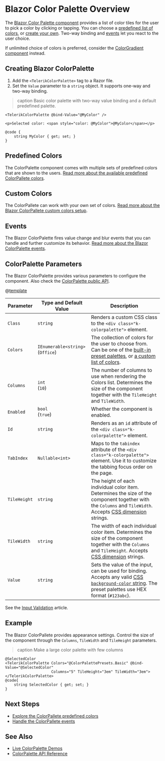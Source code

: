 
# Blazor Color Palette Overview

The <a href = "https://www.telerik.com/blazor-ui/colorpalette" target="_blank">Blazor Color Palette component</a> provides a list of color tiles for the user to pick a color by clicking or tapping. You can choose a [predefined list of colors](slug:colorpalette-presets), or [create your own](slug:colorpalette-custom-colors). Two-way binding and [events](slug:colorpalette-events) let you react to the user choice.

If unlimited choice of colors is preferred, consider the [ColorGradient component](slug:colorgradient-overview) instead.

## Creating Blazor ColorPalette

1. Add the `<TelerikColorPalette>` tag to a Razor file.
1. Set the `Value` parameter to a `string` object. It supports one-way and two-way binding.

>caption Basic color palette with two-way value binding and a default predefined palette.

````RAZOR
<TelerikColorPalette @bind-Value="@MyColor" />

<p>Selected color: <span style="color: @MyColor">@MyColor</span></p>

@code {
    string MyColor { get; set; }
}
````

## Predefined Colors

The ColorPalette component comes with multiple sets of predefined colors that are shown to the users. [Read more about the available predefined ColorPallete colors](slug:colorpalette-presets).

## Custom Colors

The ColorPallete can work with your own set of colors. [Read more about the Blazor ColorPallete custom colors setup](slug:colorpalette-custom-colors).

## Events

The Blazor ColorPalette fires value change and blur events that you can handle and further customize its behavior. [Read more about the Blazor ColorPalette events](slug:colorpalette-events).

## ColorPalette Parameters

The Blazor ColorPalette provides various parameters to configure the component. Also check the [ColorPalette public API](slug:Telerik.Blazor.Components.TelerikColorPalette).

@[template](/_contentTemplates/common/parameters-table-styles.md#table-layout)

| Parameter | Type and Default Value | Description |
| --- | --- | --- |
| `Class` | `string` | Renders a custom CSS class to the `<div class="k-colorpalette">` element. |
| `Colors` | `IEnumerable<string>` <br /> (`Office`) | The collection of colors for the user to choose from. Can be one of the [built-in preset palettes](slug:colorpalette-presets), or [a custom list of colors](slug:colorpalette-custom-colors). |
| `Columns` | `int` <br /> (`10`) | The number of columns to use when rendering the Colors list. Determines the size of the component together with the `TileHeight` and `TileWidth`. |
| `Enabled` | `bool` <br /> (`true`) | Whether the component is enabled. |
| `Id` | `string` | Renders as an `id` attribute of the `<div class="k-colorpalette">` element. |
| `TabIndex` | `Nullable<int>` | Maps to the `tabindex` attribute of the `<div class="k-colorpalette">` element. Use it to customize the tabbing focus order on the page. |
| `TileHeight` | `string` | The height of each individual color item. Determines the size of the component together with the `Columns` and `TileWidth`. Accepts [CSS dimension](slug:common-features/dimensions) strings. |
| `TileWidth` | `string` | The width of each individual color item. Determines the size of the component together with the `Columns` and `TileHeight`. Accepts [CSS dimension](slug:common-features/dimensions) strings. |
| `Value` | `string` | Sets the value of the input, can be used for binding. Accepts any valid [CSS `background-color` string](https://css-tricks.com/almanac/properties/b/background-color/). The preset palettes use HEX format (`#123abc`). |

See the [Input Validation](slug:common-features/input-validation) article.

## Example

The Blazor ColorPallete provides appearance settings. Control the size of the component through the `Columns`, `TileWidth` and `TileHeight` parameters.

>caption Make a large color palette with few columns

````RAZOR
@SelectedColor
<TelerikColorPalette Colors="@ColorPalettePresets.Basic" @bind-Value="@SelectedColor"
                     Columns="5" TileHeight="3em" TileWidth="3em">
</TelerikColorPalette>
@code{
    string SelectedColor { get; set; }
}
````

## Next Steps

* [Explore the ColorPallete predefined colors](slug:colorpalette-presets)
* [Handle the ColorPallete events](slug:colorpalette-events)

## See Also

* [Live ColorPalette Demos](https://demos.telerik.com/blazor-ui/colorpalette/overview)
* [ColorPalette API Reference](slug:Telerik.Blazor.Components.TelerikColorPalette)
